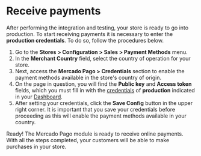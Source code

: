 # Receive payments

After performing the integration and testing, your store is ready to go into production. To start receiving payments it is necessary to enter the **production credentials**. To do so, follow the procedures below.

1. Go to the **Stores > Configuration > Sales > Payment Methods** menu.
2. In the **Merchant Country** field, select the country of operation for your store.
3. Next, access the **Mercado Pago > Credentials** section to enable the payment methods available in the store's country of origin.
4. On the page in question, you will find the **Public key** and **Access token** fields, which you must fill in with the [credentials](/developers/en/guides/additional-content/credentials/credentials) of **production** indicated in your [Dashboard](/developers/en/guides/additional-content/dashboard/introduction).
5. After setting your credentials, click the **Save Config** button in the upper right corner. It is important that you save your credentials before proceeding as this will enable the payment methods available in your country.

Ready! The Mercado Pago module is ready to receive online payments. With all the steps completed, your customers will be able to make purchases in your store.
